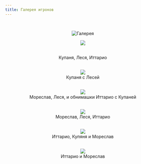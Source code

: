 ```yaml
---
title: Галерея игроков
---
```


&nbsp;

<p style='text-align: center'>
    <img src="/img/tit_gallery.jpg" alt='Галерея' />
</p>

<div align="center">

<a href="/img_gallery/msk_kup/photo01.jpg"><img border=0 src="/img_gallery/msk_kup/photo01_sm.jpg"></a>

<br>Купаня, Леся, Иттарио
<br>
<br>

<a href="/img_gallery/msk_kup/photo02.jpg"><img border=0 src="/img_gallery/msk_kup/photo02_sm.jpg"></a>
<br>Купаня с Лесей
<br>
<br>

<a href="/img_gallery/msk_kup/photo04.jpg"><img border=0 src="/img_gallery/msk_kup/photo04_sm.jpg"></a>
<br>Мореслав, Леся, и обнимашки Иттарио с Купаней
<br>
<br>

<a href="/img_gallery/msk_kup/photo05.jpg"><img border=0 src="/img_gallery/msk_kup/photo05_sm.jpg"></a>
<br>Мореслав, Леся, Иттарио
<br>
<br>

<a href="/img_gallery/msk_kup/photo06.jpg"><img border=0 src="/img_gallery/msk_kup/photo06_sm.jpg"></a>
<br>Иттарио, Купяня и Мореслав
<br>
<br>

<a href="/img_gallery/msk_kup/photo07.jpg"><img border=0 src="/img_gallery/msk_kup/photo07_sm.jpg"></a>
<br>Иттарио и Мореслав
<br>
<br>


</div>
